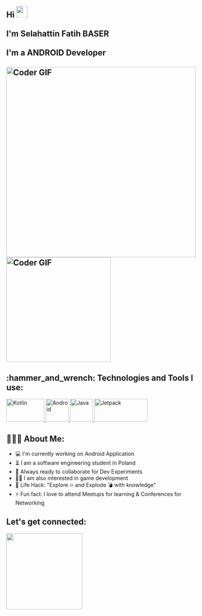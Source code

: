 <h2 align="left">
 <abc>
  <br>Hi <img src="https://user-images.githubusercontent.com/42378118/110234147-e3259600-7f4e-11eb-95be-0c4047144dea.gif" width="30"><br>
  <br> I'm Selahattin Fatih BASER <br>
  <br> I'm a ANDROID Developer<br>
  <br>
    <img src="https://media.giphy.com/media/SWoSkN6DxTszqIKEqv/giphy.gif" alt="Coder GIF" width="500">
  <img src="https://media.giphy.com/media/llarwdtFqG63IlqUR1/giphy.gif" alt="Coder GIF" width="275">
  <br>
   
  
 </abc>
</h2> 
<h2 align="left">:hammer_and_wrench: Technologies and Tools I use:</h2>
<p align="left">
    <a href="https://developer.android.com/kotlin?gclid=Cj0KCQjw6-SDBhCMARIsAGbI7Uj9S4GDNDiWK04Gr8AJlO5TdxuF9NDOmbIm0hj4Ybo98op01sZ6cVEaAtHfEALw_wcB&gclsrc=aw.ds" target="_blank"> <img src="https://deviniti.com/wp-content/uploads/2019/02/kotlin-logo.png" alt="Kotlin" width="100" height="60"/> </a>
    <a href="https://www.android.com/" target="_blank"> <img src="https://sliceofweb.files.wordpress.com/2012/09/android-logo-white.png" alt="Android" width="60" height="60"/> </a>
    <a href="https://www.java.com/tr/" target="_blank"> <img src="https://brandslogos.com/wp-content/uploads/images/large/java-logo-1.png" alt="Java" width="60" height="60"/> </a>
    <a href="https://www.flaticon.com/free-icon/c-logo_74906" target="_blank" img src="">
    </a>
<a href="https://developer.android.com/jetpack" target="_blank"> <img src="https://pngimage.net/wp-content/uploads/2018/05/android-sdk-png-%E8%A1%A8%E7%A4%BA-1.png" alt="Jetpack" width="140" height="60"/> </a>
     

</p>

<h2 align="left">👨🏻‍💻 About Me:</h2>

- :computer: I'm currently working on Android Application
- :hourglass_flowing_sand: I am a software engineering student in Poland
- :rocket: Always ready to collaborate for Dev Experiments
- :man_technologist: I am also interested in game development
- :dart: Life Hack: "Explore :fire: and Explode :bomb: with knowledge" 
- :zap: Fun fact: I love to attend Meetups for learning & Conferences for Networking<br>

<h2 align="left">Let's get connected:</h2>

<a target="_blank" href="https://www.linkedin.com/in/fatih-baser-0246651a4/"><img src="https://img.shields.io/badge/-LinkedIn-0077B5?style=for-the-badge&logo=Linkedin&logoColor=white"    width="200"></img>     </a>



